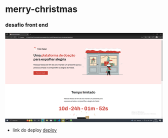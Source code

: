 # merry-christmas
### desafio front end 
![preview do site](assets/img/preview.png)

- link do deploy [deploy](https://teixeiramanuel.github.io/merry-christmas/) 